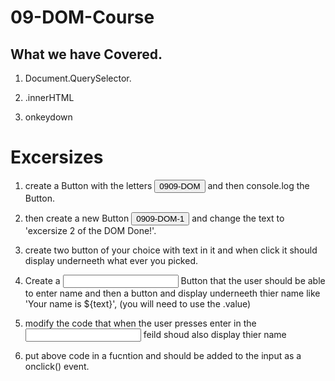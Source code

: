# 09-DOM-Course 

## What we have Covered.

1. Document.QuerySelector.

2. .innerHTML

3. onkeydown

# Excersizes 

1. create a Button with the letters <button>0909-DOM</button> and then console.log the Button.

2. then create a new Button <button>0909-DOM-1</button> and change the text to 'excersize 2 of the DOM Done!'.

3. create two button of your choice with text in it and when click it should display underneeth what ever you picked.

4. Create a <input> Button that the user should be able to enter name and then a <submit> button
and display underneeth thier name like 'Your name is ${text}', (you will need to use the .value)

5. modify the code that when the user presses enter in the <input> feild shoud also display thier name

6. put above code in a fucntion and should be added to the input as a onclick() event.

